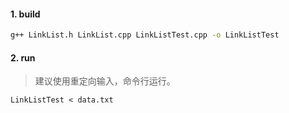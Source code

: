 #### 1. build
```sh
g++ LinkList.h LinkList.cpp LinkListTest.cpp -o LinkListTest
```
#### 2. run
> 建议使用重定向输入，命令行运行。
```shell
LinkListTest < data.txt
```

